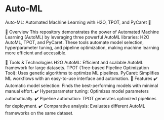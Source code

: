 # Auto-ML

Auto-ML: Automated Machine Learning with H2O, TPOT, and PyCaret 🚀

📌 Overview
This repository demonstrates the power of Automated Machine Learning (AutoML) by leveraging three powerful AutoML libraries: H2O AutoML, TPOT, and PyCaret. These tools automate model selection, hyperparameter tuning, and pipeline optimization, making machine learning more efficient and accessible.

🔧 Tools & Technologies
H2O AutoML: Efficient and scalable AutoML framework for large datasets.
TPOT (Tree-based Pipeline Optimization Tool): Uses genetic algorithms to optimize ML pipelines.
PyCaret: Simplifies ML workflows with an easy-to-use interface and automation.
🎯 Features
✔️ Automatic model selection: Finds the best-performing models with minimal manual effort.
✔️ Hyperparameter tuning: Optimizes model parameters automatically.
✔️ Pipeline automation: TPOT generates optimized pipelines for deployment.
✔️ Comparative analysis: Evaluates different AutoML frameworks on the same dataset.
